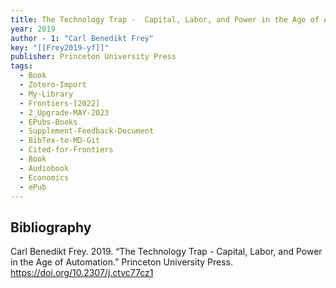 ```yaml
---
title: The Technology Trap -  Capital, Labor, and Power in the Age of Automation
year: 2019
author - 1: "Carl Benedikt Frey"
key: "[[Frey2019-yf]]"
publisher: Princeton University Press
tags:
  - Book
  - Zotero-Import
  - My-Library
  - Frontiers-[2022]
  - 2_Upgrade-MAY-2023
  - EPubs-Books
  - Supplement-Feedback-Document
  - BibTex-to-MD-Git
  - Cited-for-Frontiers
  - Book
  - Audiobook
  - Economics
  - ePub
---
```


## Bibliography
Carl Benedikt Frey. 2019. “The Technology Trap -  Capital, Labor, and Power in the Age of Automation.” Princeton University Press. https://doi.org/10.2307/j.ctvc77cz1